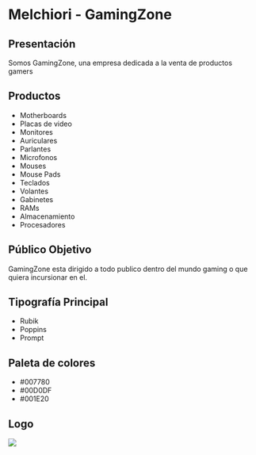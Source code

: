 # Melchiori - GamingZone

## Presentación

Somos GamingZone, una empresa dedicada a la venta de productos gamers

## Productos
- Motherboards
- Placas de video
- Monitores
- Auriculares
- Parlantes
- Microfonos
- Mouses
- Mouse Pads
- Teclados
- Volantes
- Gabinetes
- RAMs
- Almacenamiento
- Procesadores

## Público Objetivo

GamingZone esta dirigido a todo publico dentro del mundo gaming o que quiera incursionar en el.

## Tipografía Principal

- Rubik
- Poppins
- Prompt

## Paleta de colores

- #007780
- #00D0DF
- #001E20

## Logo

<img src="https://raw.githubusercontent.com/xElDelfin/GamingZone/master/Logo.png">
